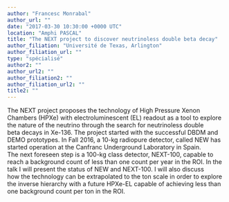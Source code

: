 ```yaml
---
author: "Francesc Monrabal"
author_url: ""
date: "2017-03-30 10:30:00 +0000 UTC"
location: "Amphi PASCAL"
title: "The NEXT project to discover neutrinoless double beta decay"
author_filiation: "Université de Texas, Arlington"
author_filiation_url: ""
type: "spécialisé"
author2: ""
author_url2: ""
author_filiation2: ""
author_filiation_url2: ""
title2: ""
---
```

The NEXT project proposes the technology of High Pressure Xenon Chambers (HPXe) with electroluminescent (EL) readout as a tool to explore the nature of the neutrino through the search for neutrinoless double beta decays in Xe-136. The project started with the successful DBDM and DEMO prototypes. In Fall 2016, a 10-kg radiopure detector, called NEW has started operation at the Canfranc Underground Laboratory in Spain. The next foreseen step is a 100-kg class detector, NEXT-100, capable to reach a background count of less than one count per year in the ROI. In the talk I will present the status of NEW and NEXT-100. I will also discuss how the technology can be extrapolated to the ton scale in order to explore the inverse hierarchy with a future HPXe-EL capable of achieving less than one background count per ton in the ROI. 


